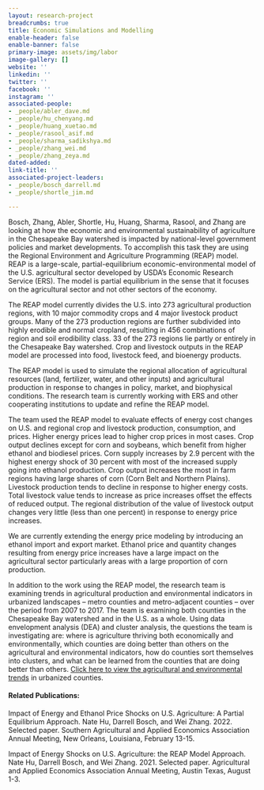 ```yaml
---
layout: research-project
breadcrumbs: true
title: Economic Simulations and Modelling
enable-header: false
enable-banner: false
primary-image: assets/img/labor
image-gallery: []
website: ''
linkedin: ''
twitter: ''
facebook: ''
instagram: ''
associated-people:
- _people/abler_dave.md
- _people/hu_chenyang.md
- _people/huang_xuetao.md
- _people/rasool_asif.md
- _people/sharma_sadikshya.md
- _people/zhang_wei.md
- _people/zhang_zeya.md
dated-added: 
link-title: ''
associated-project-leaders:
- _people/bosch_darrell.md
- _people/shortle_jim.md

---
```

Bosch, Zhang, Abler, Shortle, Hu, Huang, Sharma, Rasool, and Zhang are looking at how the economic and environmental sustainability of agriculture in the Chesapeake Bay watershed is impacted by national-level government policies and market developments. To accomplish this task they are using the Regional Environment and Agriculture Programming (REAP) model. REAP is a large-scale, partial-equilibrium economic-environmental model of the U.S. agricultural sector developed by USDA’s Economic Research Service (ERS). The model is partial equilibrium in the sense that it focuses on the agricultural sector and not other sectors of the economy.

The REAP model currently divides the U.S. into 273 agricultural production regions, with 10 major commodity crops and 4 major livestock product groups. Many of the 273 production regions are further subdivided into highly erodible and normal cropland, resulting in 456 combinations of region and soil erodibility class. 33 of the 273 regions lie partly or entirely in the Chesapeake Bay watershed. Crop and livestock outputs in the REAP model are processed into food, livestock feed, and bioenergy products.

The REAP model is used to simulate the regional allocation of agricultural resources (land, fertilizer, water, and other inputs) and agricultural production in response to changes in policy, market, and biophysical conditions. The research team is currently working with ERS and other cooperating institutions to update and refine the REAP model.

The team used the REAP model to evaluate effects of energy cost changes on U.S. and regional crop and livestock production, consumption, and prices. Higher energy prices lead to higher crop prices in most cases. Crop output declines except for corn and soybeans, which benefit from higher ethanol and biodiesel prices. Corn supply increases by 2.9 percent with the highest energy shock of 30 percent with most of the increased supply going into ethanol production. Crop output increases the most in farm regions having large shares of corn (Corn Belt and Northern Plains). Livestock production tends to decline in response to higher energy costs. Total livestock value tends to increase as price increases offset the effects of reduced output. The regional distribution of the value of livestock output changes very little (less than one percent) in response to energy price increases.

We are currently extending the energy price modeling by introducing an ethanol import and export market. Ethanol price and quantity changes resulting from energy price increases have a large impact on the agricultural sector particularly areas with a large proportion of corn production.

In addition to the work using the REAP model, the research team is examining trends in agricultural production and environmental indicators in urbanized landscapes – metro counties and metro-adjacent counties – over the period from 2007 to 2017. The team is examining both counties in the Chesapeake Bay watershed and in the U.S. as a whole. Using data envelopment analysis (DEA) and cluster analysis, the questions the team is investigating are: where is agriculture thriving both economically and environmentally, which counties are doing better than others on the agricultural and environmental indicators, how do counties sort themselves into clusters, and what can be learned from the counties that are doing better than others. [Click here to view the agricultural and environmental trends](https://drive.google.com/file/d/1YVSAsPnumd34E3hnS1ImJbU37hccaNvX/view?usp=sharing) in urbanized counties.

#### Related Publications:

Impact of Energy and Ethanol Price Shocks on U.S. Agriculture: A Partial Equilibrium Approach. Nate Hu, Darrell Bosch, and Wei Zhang. 2022. Selected paper. Southern Agricultural and Applied Economics Association Annual Meeting, New Orleans, Louisiana, February 13-15.

Impact of Energy Shocks on U.S. Agriculture: the REAP Model Approach. Nate Hu, Darrell Bosch, and Wei Zhang. 2021. Selected paper. Agricultural and Applied Economics Association Annual Meeting, Austin Texas, August 1-3.